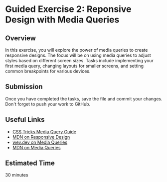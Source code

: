 # Guided Exercise 2: Reponsive Design with Media Queries

## Overview

In this exercise, you will explore the power of media queries to create responsive designs. The focus will be on using media queries to adjust styles based on different screen sizes. Tasks include implementing your first media query, changing layouts for smaller screens, and setting common breakpoints for various devices.

## Submission

Once you have completed the tasks, save the file and commit your changes. Don't forget to push your work to GitHub.

## Useful Links

- [CSS Tricks Media Query Guide](https://css-tricks.com/a-complete-guide-to-css-media-queries/)
- [MDN on Responsive Design](https://developer.mozilla.org/en-US/docs/Learn/CSS/CSS_layout/Responsive_Design)
- [wev.dev on Media Queries](https://web.dev/learn/design/media-queries?hl=en)
- [MDN on Media Queries](https://developer.mozilla.org/en-US/docs/Web/CSS/CSS_media_queries/Using_media_queries)


## Estimated Time

30 minutes
